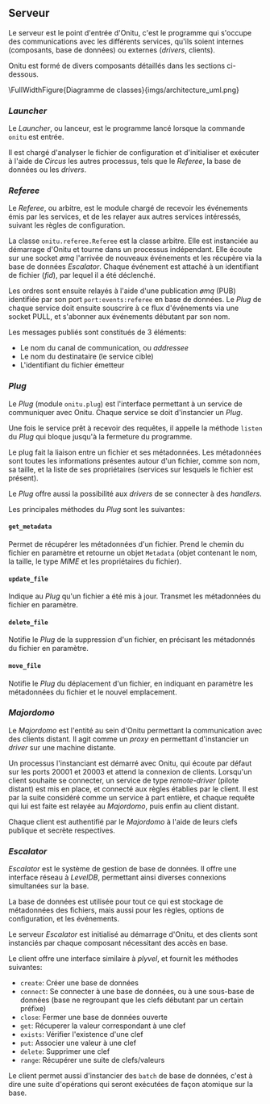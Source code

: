 ## Serveur

Le serveur est le point d'entrée d'Onitu, c'est le programme qui s'occupe des communications avec les différents services, qu'ils soient internes (composants, base de données) ou externes (*drivers*, clients).

Onitu est formé de divers composants détaillés dans les sections ci-dessous.

\FullWidthFigure{Diagramme de classes}{imgs/architecture_uml.png}

### *Launcher*

Le *Launcher*, ou lanceur, est le programme lancé lorsque la commande `onitu` est entrée.

Il est chargé d'analyser le fichier de configuration et d'initialiser et exécuter à l'aide de *Circus* les autres processus, tels que le *Referee*, la base de données ou les *drivers*.

### *Referee*

Le *Referee*, ou arbitre, est le module chargé de recevoir les événements émis par les services, et de les relayer aux autres services intéressés, suivant les règles de configuration.

La classe `onitu.referee.Referee` est la classe arbitre. Elle est instanciée au démarrage d'Onitu et tourne dans un processus indépendant. Elle écoute sur une socket *ømq* l'arrivée de nouveaux événements et les récupère via la base de données *Escalator*. Chaque événement est attaché à un identifiant de fichier (*fid*), par lequel il a été déclenché.

Les ordres sont ensuite relayés à l'aide d'une publication *ømq* (PUB) identifiée par son port `port:events:referee` en base de données. Le *Plug* de chaque service doit ensuite souscrire à ce flux d'événements via une socket PULL, et s'abonner aux événements débutant par son nom.

Les messages publiés sont constitués de 3 éléments:

- Le nom du canal de communication, ou *addressee*
- Le nom du destinataire (le service cible)
- L'identifiant du fichier émetteur

### *Plug*

Le *Plug* (module `onitu.plug`) est l'interface permettant à un service de communiquer avec Onitu. Chaque service se doit d'instancier un *Plug*.

Une fois le service prêt à recevoir des requêtes, il appelle la méthode `listen` du *Plug* qui bloque jusqu'à la fermeture du programme.

Le plug fait la liaison entre un fichier et ses métadonnées. Les métadonnées sont toutes les informations présentes autour d'un fichier, comme son nom, sa taille, et la liste de ses propriétaires (services sur lesquels le fichier est présent).

Le *Plug* offre aussi la possibilité aux *drivers* de se connecter à des *handlers*.

Les principales méthodes du *Plug* sont les suivantes:

#### `get_metadata`

Permet de récupérer les métadonnées d'un fichier. Prend le chemin du fichier en paramètre et retourne un objet `Metadata` (objet contenant le nom, la taille, le type *MIME* et les propriétaires du fichier).

#### `update_file`

Indique au *Plug* qu'un fichier a été mis à jour. Transmet les métadonnées du fichier en paramètre.

#### `delete_file`

Notifie le *Plug* de la suppression d'un fichier, en précisant les métadonnés du fichier en paramètre.

#### `move_file`

Notifie le *Plug* du déplacement d'un fichier, en indiquant en paramètre les métadonnées du fichier et le nouvel emplacement.

### *Majordomo*

Le *Majordomo* est l'entité au sein d'Onitu permettant la communication avec des clients distant. Il agit comme un *proxy* en permettant d'instancier un *driver* sur une machine distante.

Un processus l'instanciant est démarré avec Onitu, qui écoute par défaut sur les ports 20001 et 20003 et attend la connexion de clients. Lorsqu'un client souhaite se connecter, un service de type *remote-driver* (pilote distant) est mis en place, et connecté aux règles établies par le client. Il est par la suite considéré comme un service à part entière, et chaque requête qui lui est faite est relayée au *Majordomo*, puis enfin au client distant.

Chaque client est authentifié par le *Majordomo* à l'aide de leurs clefs publique et secrète respectives.

### *Escalator*

*Escalator* est le système de gestion de base de données. Il offre une interface réseau à *LevelDB*, permettant ainsi diverses connexions simultanées sur la base.

La base de données est utilisée pour tout ce qui est stockage de métadonnées des fichiers, mais aussi pour les règles, options de configuration, et les événements.

Le serveur *Escalator* est initialisé au démarrage d'Onitu, et des clients sont instanciés par chaque composant nécessitant des accès en base.

Le client offre une interface similaire à *plyvel*, et fournit les méthodes suivantes:

- `create`: Créer une base de données
- `connect`: Se connecter à une base de données, ou à une sous-base de données (base ne regroupant que les clefs débutant par un certain préfixe)
- `close`: Fermer une base de données ouverte
- `get`: Récuperer la valeur correspondant à une clef
- `exists`: Vérifier l'existence d'une clef
- `put`: Associer une valeur à une clef
- `delete`: Supprimer une clef
- `range`: Récupérer une suite de clefs/valeurs

Le client permet aussi d'instancier des `batch` de base de données, c'est à dire une suite d'opérations qui seront exécutées de façon atomique sur la base.
